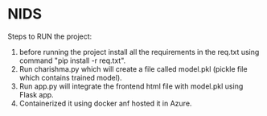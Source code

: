 # NIDS
Steps to RUN the project:
1. before running the project install all the requirements in the req.txt using command "pip install -r req.txt".
2. Run charishma.py which will create a file called model.pkl (pickle file which contains trained model).
3. Run app.py will integrate the frontend html file with model.pkl using Flask app.
4. Containerized it using docker anf hosted it in Azure.
